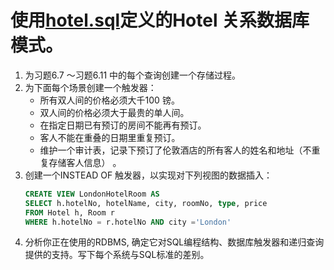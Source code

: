 # 使用[hotel.sql](hotel.sql)定义的Hotel 关系数据库模式。
1. 为习题6.7 ～习题6.11 中的每个查询创建一个存储过程。
2. 为下面每个场景创建一个触发器：
   - 所有双人间的价格必须大千100 镑。
   - 双人间的价格必须大于最贵的单人间。
   - 在指定日期已有预订的房间不能再有预订。
   - 客人不能在重叠的日期里重复预订。
   - 维护一个审计表，记录下预订了伦敦酒店的所有客人的姓名和地址（不重复存储客人信息） 。
3. 创建一个INSTEAD OF 触发器，以实现对下列视图的数据插入：
    ```sql
    CREATE VIEW LondonHotelRoom AS
    SELECT h.hotelNo, hotelName, city, roomNo, type, price
    FROM Hotel h, Room r
    WHERE h.hotelNo = r.hotelNo AND city ='London'
    ```
4. 分析你正在使用的RDBMS, 确定它对SQL编程结构、数据库触发器和递归查询提供的支持。写下每个系统与SQL标准的差别。